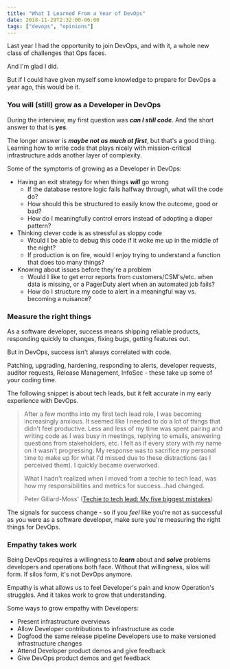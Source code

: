 ```yaml
---
title: "What I Learned From a Year of DevOps"
date: 2018-11-29T2:32:00-06:00
tags: ["devops", "opinions"]
---
```


Last year I had the opportunity to join DevOps, and with it, a whole new class
of challenges that Ops faces.

And I'm glad I did.

But if I could have given myself some knowledge to prepare for DevOps a year ago, this would be it.

### You will (still) grow as a Developer in DevOps

During the interview, my first question was ***can I still code***. And
the short answer to that is ***yes***.

The longer answer is ***maybe not as much at first***, but that's a good thing. Learning how
to write code that plays nicely with mission-critical infrastructure adds another layer of
complexity.

Some of the symptoms of growing as a Developer in DevOps:

* Having an exit strategy for when things ***will*** go wrong
    * If the database restore logic fails halfway through, what will the code do?
    * How should this be structured to easily know the outcome, good or bad?
    * How do I meaningfully control errors instead of adopting a diaper pattern?
* Thinking clever code is as stressful as sloppy code
    * Would I be able to debug this code if it woke me up in the middle of the night?
    * If production is on fire, would I enjoy trying to understand
    a function that does too many things?
* Knowing about issues before they're a problem
    * Would I like to get error reports from customers/CSM's/etc. when data is missing,
    or a PagerDuty alert when an automated job fails?
    * How do I structure my code to alert in a meaningful way vs. becoming a nuisance?

### Measure the right things

As a software developer, success means shipping reliable products, responding quickly to
changes, fixing bugs, getting features out.

But in DevOps, success isn't always correlated with code.

Patching, upgrading, hardening, responding to alerts,
developer requests, auditor requests, Release Management, InfoSec - these take up some of
your coding time.

The following snippet is about tech leads, but it felt accurate in my early experience with
DevOps.

> After a few months into my first tech lead role, I was becoming increasingly anxious. It seemed like I needed to do a lot of things that didn't feel productive. Less and less of my time was spent pairing and writing code as I was busy in meetings, replying to emails, answering questions from stakeholders, etc. I felt as if every story with my name on it wasn't progressing. My response was to sacrifice my personal time to make up for what I'd missed due to these distractions (as I perceived them). I quickly became overworked.
>
> What I hadn't realized when I moved from a techie to tech lead, was how my responsibilities and metrics for success...had changed.
>
> Peter Gillard-Moss' ([Techie to tech lead: My five biggest mistakes](https://www.thoughtworks.com/insights/blog/techie-tech-lead-my-5-biggest-mistakes))

The signals for success change - so if you *feel* like you're not as successful as you were
as a software developer, make sure you're measuring the right things for DevOps.

### Empathy takes work

Being DevOps requires a willingness to ***learn*** about and ***solve*** problems
developers and operations both face. Without that willingness, silos will form. If silos
form, it's not DevOps anymore.

Empathy is what allows us to feel Developer's pain and know Operation's struggles. And it
takes work to grow that understanding.

Some ways to grow empathy with Developers:

* Present infrastructure overviews
* Allow Developer contributions to infrastructure as code
* Dogfood the same release pipeline Developers use to make versioned infrastructure changes
* Attend Developer product demos and give feedback
* Give DevOps product demos and get feedback
